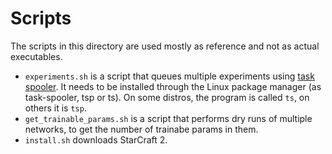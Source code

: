 # Scripts

The scripts in this directory are used mostly as reference and not as actual executables.

- `experiments.sh` is a script that queues multiple experiments using [task spooler](http://vicerveza.homeunix.net/~viric/soft/ts/). It needs to be installed through the Linux package manager (as task-spooler, tsp or ts). On some distros, the program is called `ts`, on others it is `tsp`.
- `get_trainable_params.sh` is a script that performs dry runs of multiple networks, to get the number of trainabe params in them.
- `install.sh` downloads StarCraft 2.
